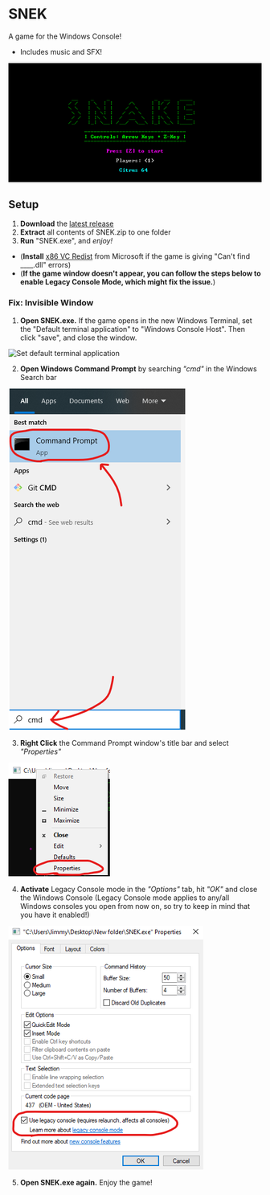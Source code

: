 # SNEK
A game for the Windows Console!
+ Includes music and SFX!

![SNEK GIF](Screenshots/snekgameplay.apng)

## Setup
1. **Download** the [latest release](https://github.com/M-O-Marmalade/SNEK/releases/latest/download/SNEK.zip)
2. **Extract** all contents of SNEK.zip to one folder
3. **Run** "SNEK.exe", and *enjoy!*
- (**Install** [x86 VC Redist](https://aka.ms/vs/16/release/vc_redist.x86.exe) from Microsoft if the game is giving "Can't find ____.dll" errors)
- (**If the game window doesn't appear, you can follow the steps below to enable Legacy Console Mode, which might fix the issue.**)

### Fix: Invisible Window

1. **Open SNEK.exe.** If the game opens in the new Windows Terminal, set the "Default terminal application" to "Windows Console Host". Then click "save", and close the window.

![Set default terminal application](Screenshots/SetConHostAsDefault.apng)

2. **Open Windows Command Prompt** by searching *"cmd"* in the Windows Search bar

![cmd](Screenshots/cmd.png)

3. **Right Click** the Command Prompt window's title bar and select *"Properties"*

![Right Click Title Bar](Screenshots/rightclicksnek.png)

4. **Activate** Legacy Console mode in the *"Options"* tab, hit *"OK"* and close the Windows Console (Legacy Console mode applies to any/all Windows consoles you open from now on, so try to keep in mind that you have it enabled!)

![Legacy Console Mode](Screenshots/legacymode.png)

5. **Open SNEK.exe again.** Enjoy the game!
